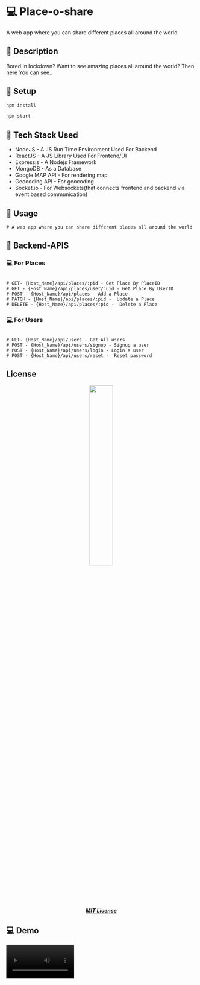 # 💻 Place-o-share

A web app where you can share different places all around the world

## 📌 Description

Bored in lockdown? Want to see amazing places all around the world? 
Then here You can see..



## 📌 Setup

```bash
npm install

npm start
```


## 📌 Tech Stack Used 

<ul>
<li>NodeJS - A JS Run Time Environment Used For Backend</li>
<li>ReactJS - A JS Library Used For Frontend/UI</li>
<li>Expressjs -  A Nodejs Framework</li>
<li>MongoDB -  As a Database</li>
<li>Google MAP API - For rendering map</li>
<li>Geocoding API -  For geocoding </li>
<li>Socket.io - For Websockets(that connects frontend and backend via event based communication)</li>
</ul>


## 📌 Usage
```
# A web app where you can share different places all around the world
```


## 📌 Backend-APIS

### 💻 For Places
```

# GET- {Host_Name}/api/places/:pid - Get Place By PlaceID
# GET - {Host_Name}/api/places/user/:uid - Get Place By UserID
# POST - {Host_Name}/api/places - Add a Place
# PATCH - {Host_Name}/api/places/:pid -  Update a Place
# DELETE - {Host_Name}/api/places/:pid -  Delete a Place

```

### 💻 For Users
```

# GET- {Host_Name}/api/users - Get All users
# POST - {Host_Name}/api/users/signup - Signup a user
# POST - {Host_Name}/api/users/login - Login a user
# POST - {Host_Name}/api/users/reset -  Reset password

```

## License 
<p align="center">
<a href="https://github.com/Amoghtech/Placoshare/blob/master/LICENSE">
<img width=35% src="https://media.tenor.com/images/68ecdcb63296f1db6532bf5b83051da9/tenor.gif"></p>
<h5 align="center"><b>MIT License</b></a> 


## 💻 Demo
<video src='https://user-images.githubusercontent.com/66239105/132993257-1560082d-b80d-482b-81bd-12398d30f50c.mp4' width=180/>



